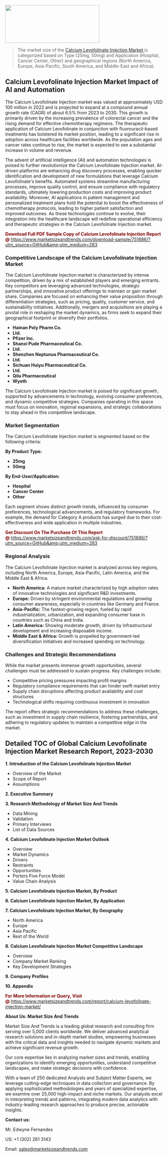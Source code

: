 <img src="https://100x100musica.es/wp-content/uploads/2024/12/Verified-Market-Reports-4-300x120.jpg" alt="" width="300" height="120" class="alignnone size-medium wp-image-100382" /><blockquote><p>The market size of the <a href="https://www.marketsizeandtrends.com/download-sample/751886/?utm_source=GitHub&amp;utm_medium=283" target="_blank">Calcium Levofolinate Injection Market </a>is categorized based on Type (25mg, 50mg) and Application (Hospital, Cancer Center, Other) and geographical regions (North America, Europe, Asia-Pacific, South America, and Middle-East and Africa).</p></blockquote><p><h2>Calcium Levofolinate Injection Market Impact of AI and Automation</h2><p>The Calcium Levofolinate Injection market was valued at approximately USD 100 million in 2022 and is projected to expand at a compound annual growth rate (CAGR) of about 6.5% from 2023 to 2030. This growth is primarily driven by the increasing prevalence of colorectal cancer and the rising demand for effective chemotherapy regimens. The therapeutic application of Calcium Levofolinate in conjunction with fluorouracil-based treatments has bolstered its market position, leading to a significant rise in adoption across healthcare facilities worldwide. As the population ages and cancer rates continue to rise, the market is expected to see a substantial increase in volume and revenue.</p><p>The advent of artificial intelligence (AI) and automation technologies is poised to further revolutionize the Calcium Levofolinate Injection market. AI-driven platforms are enhancing drug discovery processes, enabling quicker identification and development of new formulations that leverage Calcium Levofolinate's benefits. Automated systems streamline manufacturing processes, improve quality control, and ensure compliance with regulatory standards, ultimately lowering production costs and improving product availability. Moreover, AI applications in patient management and personalized treatment plans hold the potential to boost the effectiveness of chemotherapy protocols, leading to higher patient satisfaction and improved outcomes. As these technologies continue to evolve, their integration into the healthcare landscape will redefine operational efficiency and therapeutic strategies in the Calcium Levofolinate Injection market.</p></p><p><strong><span style="color: #800000;">Download Full PDF Sample Copy of Calcium Levofolinate Injection Report @</span>&nbsp;</strong><a href="https://www.marketsizeandtrends.com/download-sample/751886/?utm_source=GitHub&amp;utm_medium=283">https://www.marketsizeandtrends.com/download-sample/751886/?utm_source=GitHub&amp;utm_medium=283</a></p><h3>Competitive Landscape of the Calcium Levofolinate Injection Market</h3><p>The Calcium Levofolinate Injection market is characterized by intense competition, driven by a mix of established players and emerging entrants. Key competitors are leveraging advanced technologies, strategic partnerships, and innovative product offerings to maintain or gain market share. Companies are focused on enhancing their value proposition through differentiation strategies, such as pricing, quality, customer service, and sustainability initiatives. Additionally, mergers and acquisitions are playing a pivotal role in reshaping the market dynamics, as firms seek to expand their geographical footprint or diversify their portfolios.</p><p><strong><p><ul><li>Hainan Poly Pharm Co. </li><li> Ltd. </li><li> Pfizer Inc. </li><li> Shanxi Pude Pharmaceutical Co. </li><li> Ltd. </li><li> Shenzhen Neptunus Pharmaceutical Co. </li><li> Ltd. </li><li> Sichuan Huiyu Pharmaceutical Co. </li><li> Ltd. </li><li> Qilu Pharmaceutical </li><li> Wyeth</p></li></ul></p></strong></p><p>The Calcium Levofolinate Injection market is poised for significant growth, supported by advancements in technology, evolving consumer preferences, and dynamic competitive strategies. Companies operating in this space must focus on innovation, regional expansions, and strategic collaborations to stay ahead in this competitive landscape.</p><h3>Market Segmentation</h3><p>The Calcium Levofolinate Injection market is segmented based on the following criteria:</p><p><strong>By Product Type:</strong></p><p><strong><p><ul><li>25mg </li><li> 50mg</p></li></ul></p></strong></p><p><strong>By End-User/Application:</strong></p><p><strong><p><ul><li>Hospital </li><li> Cancer Center </li><li> Other</p></li></ul></p></strong></p><p>Each segment shows distinct growth trends, influenced by consumer preferences, technological advancements, and regulatory frameworks. For example, the demand for Category A products has surged due to their cost-effectiveness and wide application in multiple industries.</p><p><strong><span style="color: #800000;">Get Discount On The Purchase Of This Report @&nbsp;</span></strong><a href="https://www.marketsizeandtrends.com/ask-for-discount/751886/?utm_source=GitHub&amp;utm_medium=283">https://www.marketsizeandtrends.com/ask-for-discount/751886/?utm_source=GitHub&amp;utm_medium=283</a></p><h3>Regional Analysis</h3><p>The Calcium Levofolinate Injection market is analyzed across key regions, including North America, Europe, Asia-Pacific, Latin America, and the Middle East &amp; Africa.</p><ul><li><strong>North America:</strong> A mature market characterized by high adoption rates of innovative technologies and significant R&amp;D investments.</li><li><strong>Europe:</strong> Driven by stringent environmental regulations and growing consumer awareness, especially in countries like Germany and France.</li><li><strong>Asia-Pacific:</strong> The fastest-growing region, fueled by rapid industrialization, urbanization, and expanding consumer base in countries such as China and India.</li><li><strong>Latin America:</strong> Showing moderate growth, driven by infrastructural development and increasing disposable income.</li><li><strong>Middle East &amp; Africa:</strong> Growth is propelled by government-led diversification initiatives and increased spending on technology.</li></ul><h3>Challenges and Strategic Recommendations</h3><p>While the market presents immense growth opportunities, several challenges must be addressed to sustain progress. Key challenges include:</p><ul><li>Competitive pricing pressures impacting profit margins</li><li>Regulatory compliance requirements that can hinder swift market entry</li><li>Supply chain disruptions affecting product availability and cost structures</li><li>Technological shifts requiring continuous investment in innovation</li></ul><p>The report offers strategic recommendations to address these challenges, such as investment in supply chain resilience, fostering partnerships, and adhering to regulatory updates to maintain a competitive edge in the market.</p><h2>Detailed TOC of Global Calcium Levofolinate Injection Market Research Report, 2023-2030</h2><p><strong>1. Introduction of the Calcium Levofolinate Injection Market</strong></p><ul><li>Overview of the Market</li><li>Scope of Report</li><li>Assumptions&nbsp;</li></ul><p><strong>2. Executive Summary</strong></p><p><strong>3. Research Methodology of <strong>Market Size And Trends</strong></strong></p><ul><li>Data Mining</li><li>Validation</li><li>Primary Interviews</li><li>List of Data Sources&nbsp;</li></ul><p><strong>4. Calcium Levofolinate Injection Market Outlook</strong></p><ul><li>Overview</li><li>Market Dynamics</li><li>Drivers</li><li>Restraints</li><li>Opportunities</li><li>Porters Five Force Model</li><li>Value Chain Analysis&nbsp;</li></ul><p><strong>5. Calcium Levofolinate Injection Market, By Product</strong></p><p><strong>6. Calcium Levofolinate Injection Market, By Application</strong></p><p><strong>7. Calcium Levofolinate Injection Market, By Geography</strong></p><ul><li>North America</li><li>Europe</li><li>Asia Pacific</li><li>Rest of the World&nbsp;</li></ul><p><strong>8. Calcium Levofolinate Injection Market Competitive Landscape</strong></p><ul><li>Overview</li><li>Company Market Ranking</li><li>Key Development Strategies&nbsp;</li></ul><p><strong>9. Company Profiles</strong></p><p><strong>10. Appendix</strong></p><p><strong><span style="color: #800000;">For More Information or Query, Visit @&nbsp;</span></strong><a href="https://www.marketsizeandtrends.com/report/calcium-levofolinate-injection-market/">https://www.marketsizeandtrends.com/report/calcium-levofolinate-injection-market/</a></p><p></p><p><strong>About Us:&nbsp;Market Size And Trends</strong></p><p>Market Size And Trends&nbsp;is a leading global research and consulting firm serving over 5,000 clients worldwide. We deliver advanced analytical research solutions and in-depth market studies, empowering businesses with the critical data and insights needed to navigate dynamic markets and achieve significant revenue growth.</p><p>Our core expertise lies in analyzing market sizes and trends, enabling organizations to identify emerging opportunities, understand competitive landscapes, and make strategic decisions with confidence.</p><p>With a team of 250 dedicated Analysts and Subject Matter Experts, we leverage cutting-edge techniques in data collection and governance. By applying sophisticated methodologies and years of specialized expertise, we examine over 25,000 high-impact and niche markets. Our analysts excel in interpreting trends and patterns, integrating modern data analytics with industry-leading research approaches to produce precise, actionable insights.</p><p><strong>Contact us:</strong></p><p>Mr. Edwyne Fernandes</p><p>US: +1 (302) 261 3143</p><p>Email: <a href="mailto:sales@marketsizeandtrends.com">sales@marketsizeandtrends.com</a>&nbsp;</p>
